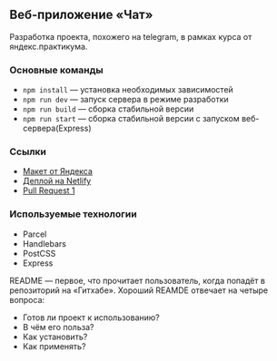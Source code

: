 ## Веб-приложение «Чат»
Разработка проекта, похожего на telegram, в рамках курса от яндекс.практикума.

### Основные команды
- `npm install` — установка необходимых зависимостей
- `npm run dev` — запуск сервера в режиме разработки
- `npm run build` — сборка стабильной версии
- `npm run start` — сборка стабильной версии с запуском веб-сервера(Express)

### Ссылки

- [Макет от Яндекса](https://www.figma.com/file/EkMZIxZwJpBCZvioBrufF3/Chat_external_link-(Copy)?node-id=0%3A1&t=Nee54Oi8y8CjaRkf-0)
- [Деплой на Netlify](https://dulcet-mandazi-025f74.netlify.app/)
- [Pull Request 1](https://github.com/tanianova/middle.messenger.praktikum.yandex/pull/2)

### Используемые технологии
- Parcel
- Handlebars
- PostCSS
- Express



README — первое, что прочитает пользователь, когда попадёт в репозиторий на «Гитхабе». Хороший REAMDE отвечает на четыре
вопроса:

- Готов ли проект к использованию?
- В чём его польза?
- Как установить?
- Как применять?





